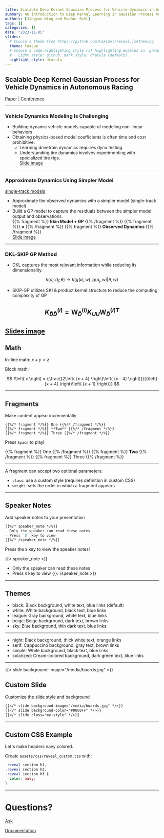 ```yaml
---
title: Scalable Deep Kernel Gaussian Process for Vehicle Dynamics in Autonomous Racing​
summary: An introduction to Deep Kernel Learning in Gaussian Process model for learning vehicle dynamics of a full-size racecar.
authors: [Jingyun Ning and Madhur Behl]
tags: []
categories: []
date: "2023-11-05"
slides:
  # Choose a theme from https://github.com/hakimel/reveal.js#theming
  theme: league
  # Choose a code highlighting style (if highlighting enabled in `params.toml`)
  #   Light style: github. Dark style: dracula (default).
  highlight_style: dracula
---
```


## Scalable Deep Kernel Gaussian Process for Vehicle Dynamics in Autonomous Racing

[Paper](https://openreview.net/pdf?id=zUiH8UUYDo) | [Conference](https://www.corl2023.org/)

---

### Vehicle Dynamics Modeling Is Challenging​

- Building dynamic vehicle models capable of modeling non-linear behaviors
- Obtaining physics-based model coefficients is often time and cost prohibitive.​
    - Learning drivetrain dynamics requires dyno testing
    - Understanding tire dynamics involves experimenting with specialized tire rigs.  
[Slide image](slides1.png)
---

### Approximate Dynamics Using Simpler Model

[single-track models](table.png)
- Approximate the observed dynamics with a simpler model (single-track model)
- Build a GP model to capture the residuals between the simpler model output and observations.  
    {{% fragment %}} **Ekin Model $+$ GP** {{% /fragment %}}
    {{% fragment %}} **$\approx$** {{% /fragment %}}
    {{% fragment %}} **Observed Dynamics** {{% /fragment %}}  
[Slide image](slides2.png)
---

### DKL-SKIP GP Method

- DKL captures the most relevant information while reducing its dimensionality.

$$
k(d_i, d_j;\theta) \rightarrow k(g(d_i,w),g(d_j,w)|\theta,w)
$$

- SKIP-GP utilizes SKI & product kernel structure to reduce the computing complexity of GP

$$
K_{\tilde{D}\tilde{D}}^{(i)} = \mathbf{W}_{\tilde{D}}^{(i)}K_{UU}\mathbf{W}_{\tilde{D}}^{(i)}{^T}
$$  
[Slides image](slide4.png)
---

## Math

In-line math: $x + y = z$

Block math:

$$
f\left( x \right) = \;\frac{{2\left( {x + 4} \right)\left( {x - 4} \right)}}{{\left( {x + 4} \right)\left( {x + 1} \right)}}
$$

---

## Fragments

Make content appear incrementally

```
{{%/* fragment */%}} One {{%/* /fragment */%}}
{{%/* fragment */%}} **Two** {{%/* /fragment */%}}
{{%/* fragment */%}} Three {{%/* /fragment */%}}
```

Press `Space` to play!

{{% fragment %}} One {{% /fragment %}}
{{% fragment %}} **Two** {{% /fragment %}}
{{% fragment %}} Three {{% /fragment %}}

---

A fragment can accept two optional parameters:

- `class`: use a custom style (requires definition in custom CSS)
- `weight`: sets the order in which a fragment appears

---

## Speaker Notes

Add speaker notes to your presentation

```markdown
{{%/* speaker_note */%}}
- Only the speaker can read these notes
- Press `S` key to view
{{%/* /speaker_note */%}}
```

Press the `S` key to view the speaker notes!

{{< speaker_note >}}
- Only the speaker can read these notes
- Press `S` key to view
{{< /speaker_note >}}

---

## Themes

- black: Black background, white text, blue links (default)
- white: White background, black text, blue links
- league: Gray background, white text, blue links
- beige: Beige background, dark text, brown links
- sky: Blue background, thin dark text, blue links

---

- night: Black background, thick white text, orange links
- serif: Cappuccino background, gray text, brown links
- simple: White background, black text, blue links
- solarized: Cream-colored background, dark green text, blue links

---

{{< slide background-image="/media/boards.jpg" >}}

## Custom Slide

Customize the slide style and background

```markdown
{{</* slide background-image="/media/boards.jpg" */>}}
{{</* slide background-color="#0000FF" */>}}
{{</* slide class="my-style" */>}}
```

---

## Custom CSS Example

Let's make headers navy colored.

Create `assets/css/reveal_custom.css` with:

```css
.reveal section h1,
.reveal section h2,
.reveal section h3 {
  color: navy;
}
```

---

# Questions?

[Ask](https://github.com/wowchemy/wowchemy-hugo-modules/discussions)

[Documentation](https://wowchemy.com/docs/managing-content/#create-slides)
